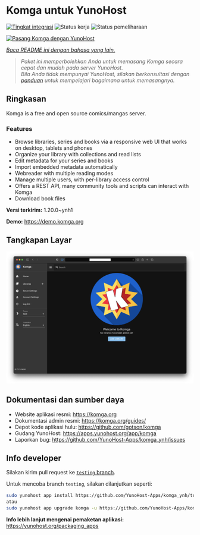 <!--
N.B.: README ini dibuat secara otomatis oleh <https://github.com/YunoHost/apps/tree/master/tools/readme_generator>
Ini TIDAK boleh diedit dengan tangan.
-->

# Komga untuk YunoHost

[![Tingkat integrasi](https://apps.yunohost.org/badge/integration/komga)](https://ci-apps.yunohost.org/ci/apps/komga/)
![Status kerja](https://apps.yunohost.org/badge/state/komga)
![Status pemeliharaan](https://apps.yunohost.org/badge/maintained/komga)

[![Pasang Komga dengan YunoHost](https://install-app.yunohost.org/install-with-yunohost.svg)](https://install-app.yunohost.org/?app=komga)

*[Baca README ini dengan bahasa yang lain.](./ALL_README.md)*

> *Paket ini memperbolehkan Anda untuk memasang Komga secara cepat dan mudah pada server YunoHost.*  
> *Bila Anda tidak mempunyai YunoHost, silakan berkonsultasi dengan [panduan](https://yunohost.org/install) untuk mempelajari bagaimana untuk memasangnya.*

## Ringkasan

Komga is a free and open source comics/mangas server.

### Features

- Browse libraries, series and books via a responsive web UI that works on desktop, tablets and phones
- Organize your library with collections and read lists
- Edit metadata for your series and books
- Import embedded metadata automatically
- Webreader with multiple reading modes
- Manage multiple users, with per-library access control
- Offers a REST API, many community tools and scripts can interact with Komga
- Download book files


**Versi terkirim:** 1.20.0~ynh1

**Demo:** <https://demo.komga.org>

## Tangkapan Layar

![Tangkapan Layar pada Komga](./doc/screenshots/home.png)

## Dokumentasi dan sumber daya

- Website aplikasi resmi: <https://komga.org>
- Dokumentasi admin resmi: <https://komga.org/guides/>
- Depot kode aplikasi hulu: <https://github.com/gotson/komga>
- Gudang YunoHost: <https://apps.yunohost.org/app/komga>
- Laporkan bug: <https://github.com/YunoHost-Apps/komga_ynh/issues>

## Info developer

Silakan kirim pull request ke [`testing` branch](https://github.com/YunoHost-Apps/komga_ynh/tree/testing).

Untuk mencoba branch `testing`, silakan dilanjutkan seperti:

```bash
sudo yunohost app install https://github.com/YunoHost-Apps/komga_ynh/tree/testing --debug
atau
sudo yunohost app upgrade komga -u https://github.com/YunoHost-Apps/komga_ynh/tree/testing --debug
```

**Info lebih lanjut mengenai pemaketan aplikasi:** <https://yunohost.org/packaging_apps>
